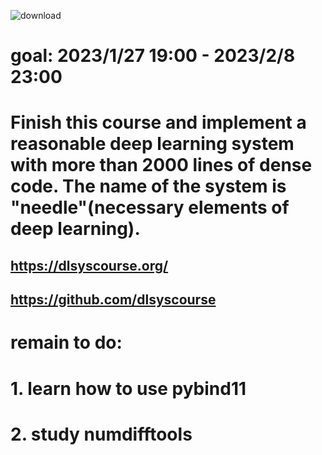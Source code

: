 ![download](https://user-images.githubusercontent.com/31559413/216627662-fd16649c-112f-4291-baee-8c46e0076c85.png)

# goal: 2023/1/27  19:00 - 2023/2/8 23:00
# Finish this course and implement a reasonable deep learning system with more than 2000 lines of dense code. The name of the system is "needle"(necessary elements of deep learning). 
## https://dlsyscourse.org/   
## https://github.com/dlsyscourse

# remain to do:
# 1. learn how to use pybind11
# 2. study numdifftools

